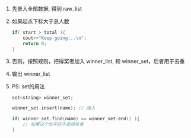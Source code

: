 1.  先录入全部数据, 得到 raw_list

2.  如果起点下标大于总人数

    ```cpp
    if( start > total ){
        cout<<"Keep going...\n";
        return 0;
    }
    ```

3.  否则，按照规则，把得奖者加入 winner_list, 和 winner_set，后者用于去重

4.  输出 winner_list

5.  PS: set的用法

    ```cpp
    set<string> winner_set;

    winner_set.insert(name); // 插入

    if( winner_set.find(name) == winner_set.end() ){
        // 如果这个名字还不是得奖者
    }
    ```